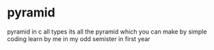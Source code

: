# pyramid
pyramid in c all types
its all the pyramid which you can make by simple coding learn by me in my odd semister in first year 
